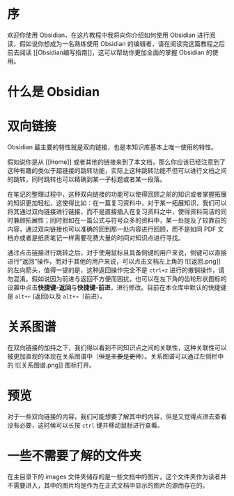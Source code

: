 # 序

欢迎你使用 Obsidian，在这片教程中我将向你介绍如何使用 Obsidian 进行阅读，假如说你想成为一名熟练使用 Obsidian 的编辑者，请在阅读完这篇教程之后前去阅读 [[Obsidian编写指南]]，这可以帮助你更加全面的掌握 Obsidian 的使用。

# 什么是 Obsidian



# 双向链接

Obsidian 最主要的特性就是双向链接，也是本知识库基本上唯一使用的特性。

假如说你是从 [[Home]] 或者其他的链接来到了本文档，那么你应该已经注意到了这种有趣的类似于超链接的跳转功能，实际上这种跳转功能不但可以进行文档之间的跳转，同时跳转也可以精确到某一子标题或者某一段落。

在笔记的整理过程中，这种双向链接的功能可以使得回顾之前的知识或者掌握拓展的知识更加轻松，这使得比如：在一篇复习资料中，对于某一拓展知识，我们可以将其通过双向链接进行链接，而不是直接插入在复习资料之中，使得资料简洁的同时兼顾拓展性；同时假如在一篇公式与符号众多的资料中，某一处提及了较靠前的内容，通过双向链接也可以准确的回到那一处内容进行回顾，而不是如同 PDF 文档亦或者是纸质笔记一样需要花费大量的时间对知识点进行寻找。

通过点击链接进行跳转之后，对于使用鼠标且具备侧键的用户来说，侧键可以直接进行“返回”操作，而对于其他的用户来说，可以点击文档左上角的 ![[返回.png]] 的左向箭头，值得一提的是，这种返回操作完全不是 `ctrl+z` 进行的撤销操作，请勿混淆。假如说因为前进与返回不方便而困扰，也可以在左下角的齿轮形状图标的设置中点击**快捷键-返回**与**快捷键-前进**，进行修改。目前在本仓库中默认的快捷键是 `alt+←` (返回)以及 `alt+→`（前进）。

# 关系图谱

在双向链接的加持之下，我们得以看到不同知识点之间的关联性，这种关联性可以被更加直观的体现在关系图谱中（~~但是主要是更帅~~）。关系图谱可以通过左侧栏中的 ![[关系图谱.png]] 图标打开。

# 预览

对于一些双向链接的内容，我们可能想要了解其中的内容，但是又觉得点进去查看没有必要，这时候可以长按 `ctrl` 键并移动鼠标进行查看。

# 一些不需要了解的文件夹

在主目录下的 images 文件夹储存的是一些文档中的图片，这个文件夹作为读者并不需要进入，其中的图片均是作为在正式文档中显示的图片的源而存在的。